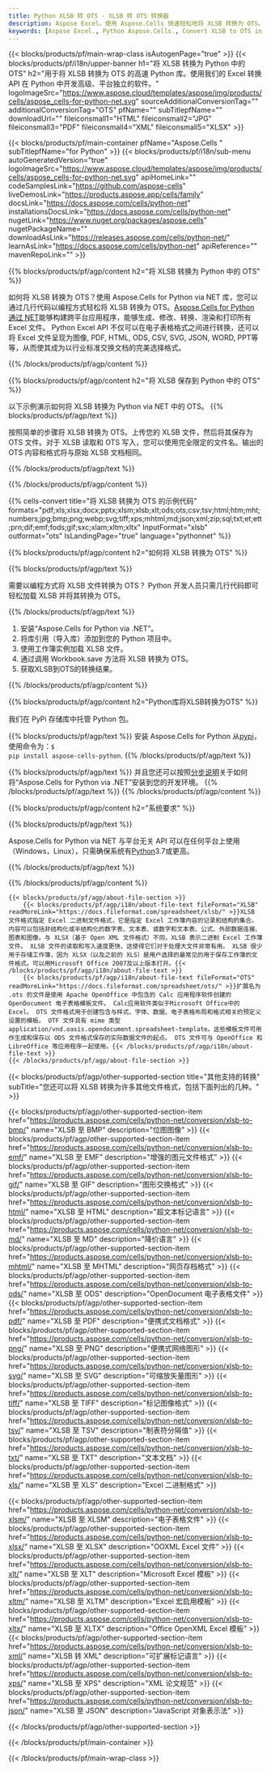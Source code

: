 ```yaml
---
title: Python XLSB 转 OTS - XLSB 转 OTS 转换器
description: Aspose Excel。使用 Aspose.Cells 快速轻松地将 XLSB 转换为 OTS。Python XLSB 转换为 OTS。 Python 将 XLSB 保存到 OTS。使用 Python 将 XLSB 保存为 OTS。
keywords: [Aspose Excel., Python Aspose.Cells., Convert XLSB to OTS in Python., Save XLSB to OTS using Python., Python XLSB to OTS saveformat., XLSB to OTS Converter., Python Save XLSB as OTS]
---
```

{{< blocks/products/pf/main-wrap-class isAutogenPage="true" >}}
{{< blocks/products/pf/i18n/upper-banner h1="将 XLSB 转换为 Python 中的 OTS" h2="用于将 XLSB 转换为 OTS 的高速 Python 库。使用我们的 Excel 转换 API 在 Python 中开发高级、平台独立的软件。" logoImageSrc="https://www.aspose.cloud/templates/aspose/img/products/cells/aspose_cells-for-python-net.svg" sourceAdditionalConversionTag="" additionalConversionTag="OTS" pfName="" subTitlepfName="" downloadUrl="" fileiconsmall1="HTML" fileiconsmall2="JPG" fileiconsmall3="PDF" fileiconsmall4="XML" fileiconsmall5="XLSX" >}}

{{< blocks/products/pf/main-container pfName="Aspose.Cells " subTitlepfName="for Python" >}}
{{< blocks/products/pf/i18n/sub-menu autoGeneratedVersion="true" logoImageSrc="https://www.aspose.cloud/templates/aspose/img/products/cells/aspose_cells-for-python-net.svg" apiHomeLink="" codeSamplesLink="https://github.com/aspose-cells" liveDemosLink="https://products.aspose.app/cells/family" docsLink="https://docs.aspose.com/cells/python-net" installationsDocsLink="https://docs.aspose.com/cells/python-net" nugetLink="https://www.nuget.org/packages/aspose.cells" nugetPackageName="" downloadAsLink="https://releases.aspose.com/cells/python-net/" learnAsLink="https://docs.aspose.com/cells/python-net" apiReference="" mavenRepoLink="" >}}


{{% blocks/products/pf/agp/content h2="将 XLSB 转换为 Python 中的 OTS" %}}

如何将 XLSB 转换为 OTS？使用 Aspose.Cells for Python via NET 库，您可以通过几行代码以编程方式轻松将 XLSB 转换为 OTS。[Aspose.Cells for Python 通过 NET](https://pypi.org/project/aspose-cells-python/)能够构建跨平台应用程序，能够生成、修改、转换、渲染和打印所有 Excel 文件。 Python Excel API 不仅可以在电子表格格式之间进行转换，还可以将 Excel 文件呈现为图像, PDF, HTML, ODS, CSV, SVG, JSON, WORD, PPT等等，从而使其成为以行业标准交换文档的完美选择格式。

{{% /blocks/products/pf/agp/content %}}


{{% blocks/products/pf/agp/content h2="将 XLSB 保存到 Python 中的 OTS" %}}

以下示例演示如何将 XLSB 转换为 Python via NET 中的 OTS。
{{% blocks/products/pf/agp/text %}}

按照简单的步骤将 XLSB 转换为 OTS。上传您的 XLSB 文件，然后将其保存为 OTS 文件。对于 XLSB 读取和 OTS 写入，您可以使用完全限定的文件名。输出的 OTS 内容和格式将与原始 XLSB 文档相同。

{{% /blocks/products/pf/agp/text %}}

{{% /blocks/products/pf/agp/content %}}

{{% cells-convert title="将 XLSB 转换为 OTS 的示例代码" formats="pdf;xls;xlsx;docx;pptx;xlsm;xlsb;xlt;ods;ots;csv;tsv;html;htm;mht;numbers;jpg;bmp;png;webp;svg;tiff;xps;mhtml;md;json;xml;zip;sql;txt;et;ett;prn;dif;emf;fods;gif;sxc;xlam;xltm;xltx" InputFormat="xlsb" outformat="ots" IsLandingPage="true" language="pythonnet" %}}

{{% blocks/products/pf/agp/content h2="如何将 XLSB 转换为 OTS" %}}

{{% blocks/products/pf/agp/text %}}

需要以编程方式将 XLSB 文件转换为 OTS？ Python 开发人员只需几行代码即可轻松加载 XLSB 并将其转换为 OTS。

{{% /blocks/products/pf/agp/text %}}

1. 安装“Aspose.Cells for Python via .NET”。
1. 将库引用（导入库）添加到您的 Python 项目中。
1. 使用工作簿实例加载 XLSB 文件。
1. 通过调用 Workbook.save 方法将 XLSB 转换为 OTS。
1. 获取XLSB到OTS的转换结果。

{{% /blocks/products/pf/agp/content %}}


{{% blocks/products/pf/agp/content h2="Python库将XLSB转换为OTS" %}}

我们在 PyPi 存储库中托管 Python 包。

{{% blocks/products/pf/agp/text %}}
安装 Aspose.Cells for Python 从<a href="https://pypi.org/project/aspose-cells-python/">pypi</a>，使用命令为：<code>$ pip install aspose-cells-python</code>.
{{% /blocks/products/pf/agp/text %}}

{{% blocks/products/pf/agp/text %}}
并且您还可以按照[分步说明](https://docs.aspose.com/cells/python-net/getting-started/)关于如何将“Aspose.Cells for Python via .NET”安装到您的开发环境。
{{% /blocks/products/pf/agp/text %}}
{{% /blocks/products/pf/agp/content %}}

{{% blocks/products/pf/agp/content h2="系统要求" %}}

{{% blocks/products/pf/agp/text %}}

 Aspose.Cells for Python via NET 与平台无关 API 可以在任何平台上使用（Windows，Linux），只需确保系统有[Python](https://www.python.org/downloads/)3.7或更高。
 
{{% /blocks/products/pf/agp/text %}}

{{% /blocks/products/pf/agp/content %}}

<!-- aboutfile Starts -->
    {{< blocks/products/pf/agp/about-file-section >}}
        {{< blocks/products/pf/agp/i18n/about-file-text fileFormat="XLSB" readMoreLink="https://docs.fileformat.com/spreadsheet/xlsb/" >}}XLSB 文件格式指定 Excel 二进制文件格式，它是指定 Excel 工作簿内容的记录和结构的集合。内容可以包括非结构化或半结构化的数字表、文本表、或数字和文本表、公式、外部数据连接、图表和图像。与 XLSX（基于 Open XML 文件格式）不同，XLSB 表示二进制 Excel 工作簿文件。 XLSB 文件的读取和写入速度更快，这使得它们对于处理大文件非常有用。 XLSB 很少用于存储工作簿，因为 XLSX（以及之前的 XLS）是用户选择的最常见的用于保存工作簿的文件格式。可以用Microsoft Office 2007及以上版本打开。{{< /blocks/products/pf/agp/i18n/about-file-text >}}
        {{< blocks/products/pf/agp/i18n/about-file-text fileFormat="OTS" readMoreLink="https://docs.fileformat.com/spreadsheet/ots/" >}}扩展名为 .ots 的文件是使用 Apache OpenOffice 中包含的 Calc 应用程序软件创建的 OpenDocument 电子表格模板文件。 Calc应用软件类似于Microsoft Office中的Excel。 OTS 文件格式用于创建包含与样式、字体、数据、电子表格布局和格式相关的预定义设置的模板。 OTF 文件具有 mime 类型 application/vnd.oasis.opendocument.spreadsheet-template。这些模板文件可用作生成和保存以 ODS 文件格式保存的实际数据文件的起点。 OTS 文件可与 OpenOffice 和 LibreOffice 等应用程序一起使用。{{< /blocks/products/pf/agp/i18n/about-file-text >}}
    {{< /blocks/products/pf/agp/about-file-section >}}
<!-- aboutfile Ends -->

{{< blocks/products/pf/agp/other-supported-section title="其他支持的转换" subTitle="您还可以将 XLSB 转换为许多其他文件格式，包括下面列出的几种。" >}}

{{< blocks/products/pf/agp/other-supported-section-item href="https://products.aspose.com/cells/python-net/conversion/xlsb-to-bmp/" name="XLSB 至 BMP" description="位图图像" >}}
{{< blocks/products/pf/agp/other-supported-section-item href="https://products.aspose.com/cells/python-net/conversion/xlsb-to-emf/" name="XLSB 至 EMF" description="增强的图元文件格式" >}}
{{< blocks/products/pf/agp/other-supported-section-item href="https://products.aspose.com/cells/python-net/conversion/xlsb-to-gif/" name="XLSB 至 GIF" description="图形交换格式" >}}
{{< blocks/products/pf/agp/other-supported-section-item href="https://products.aspose.com/cells/python-net/conversion/xlsb-to-html/" name="XLSB 至 HTML" description="超文本标记语言" >}}
{{< blocks/products/pf/agp/other-supported-section-item href="https://products.aspose.com/cells/python-net/conversion/xlsb-to-md/" name="XLSB 至 MD" description="降价语言" >}}
{{< blocks/products/pf/agp/other-supported-section-item href="https://products.aspose.com/cells/python-net/conversion/xlsb-to-mhtml/" name="XLSB 至 MHTML" description="网页存档格式" >}}
{{< blocks/products/pf/agp/other-supported-section-item href="https://products.aspose.com/cells/python-net/conversion/xlsb-to-ods/" name="XLSB 至 ODS" description="OpenDocument 电子表格文件" >}}
{{< blocks/products/pf/agp/other-supported-section-item href="https://products.aspose.com/cells/python-net/conversion/xlsb-to-pdf/" name="XLSB 至 PDF" description="便携式文档格式" >}}
{{< blocks/products/pf/agp/other-supported-section-item href="https://products.aspose.com/cells/python-net/conversion/xlsb-to-png/" name="XLSB 至 PNG" description="便携式网络图形" >}}
{{< blocks/products/pf/agp/other-supported-section-item href="https://products.aspose.com/cells/python-net/conversion/xlsb-to-svg/" name="XLSB 至 SVG" description="可缩放矢量图形" >}}
{{< blocks/products/pf/agp/other-supported-section-item href="https://products.aspose.com/cells/python-net/conversion/xlsb-to-tiff/" name="XLSB 至 TIFF" description="标记图像格式" >}}
{{< blocks/products/pf/agp/other-supported-section-item href="https://products.aspose.com/cells/python-net/conversion/xlsb-to-tsv/" name="XLSB 至 TSV" description="制表符分隔值" >}}
{{< blocks/products/pf/agp/other-supported-section-item href="https://products.aspose.com/cells/python-net/conversion/xlsb-to-txt/" name="XLSB 至 TXT" description="文本文档" >}}
{{< blocks/products/pf/agp/other-supported-section-item href="https://products.aspose.com/cells/python-net/conversion/xlsb-to-xls/" name="XLSB 至 XLS" description="Excel 二进制格式" >}}

{{< blocks/products/pf/agp/other-supported-section-item href="https://products.aspose.com/cells/python-net/conversion/xlsb-to-xlsm/" name="XLSB 至 XLSM" description="电子表格文件" >}}
{{< blocks/products/pf/agp/other-supported-section-item href="https://products.aspose.com/cells/python-net/conversion/xlsb-to-xlsx/" name="XLSB 至 XLSX" description="OOXML Excel 文件" >}}
{{< blocks/products/pf/agp/other-supported-section-item href="https://products.aspose.com/cells/python-net/conversion/xlsb-to-xlt/" name="XLSB 至 XLT" description="Microsoft Excel 模板" >}}
{{< blocks/products/pf/agp/other-supported-section-item href="https://products.aspose.com/cells/python-net/conversion/xlsb-to-xltm/" name="XLSB 至 XLTM" description="Excel 宏启用模板" >}}
{{< blocks/products/pf/agp/other-supported-section-item href="https://products.aspose.com/cells/python-net/conversion/xlsb-to-xltx/" name="XLSB 至 XLTX" description="Office OpenXML Excel 模板" >}}
{{< blocks/products/pf/agp/other-supported-section-item href="https://products.aspose.com/cells/python-net/conversion/xlsb-to-xml/" name="XLSB 转 XML" description="可扩展标记语言" >}}
{{< blocks/products/pf/agp/other-supported-section-item href="https://products.aspose.com/cells/python-net/conversion/xlsb-to-xps/" name="XLSB 至 XPS" description="XML 论文规范" >}}
{{< blocks/products/pf/agp/other-supported-section-item href="https://products.aspose.com/cells/python-net/conversion/xlsb-to-json/" name="XLSB 至 JSON" description="JavaScript 对象表示法" >}}

{{< /blocks/products/pf/agp/other-supported-section >}}

{{< /blocks/products/pf/main-container >}}
    
{{< /blocks/products/pf/main-wrap-class >}}
